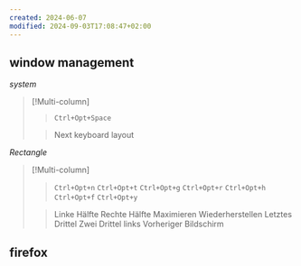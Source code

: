 ```yaml
---
created: 2024-06-07
modified: 2024-09-03T17:08:47+02:00
---
```

## window management
*system*
>[!Multi-column]
>> `Ctrl+Opt+Space`
>
>> Next keyboard layout
>

*Rectangle*
>[!Multi-column]
>> `Ctrl+Opt+n`
>> `Ctrl+Opt+t`
>> `Ctrl+Opt+g`
>> `Ctrl+Opt+r`
>> `Ctrl+Opt+h`
>> `Ctrl+Opt+f`
>> `Ctrl+Opt+y`
>
>> Linke Hälfte
>> Rechte Hälfte
>> Maximieren
>> Wiederherstellen
>> Letztes Drittel
>> Zwei Drittel links
>> Vorheriger Bildschirm
>
## firefox
